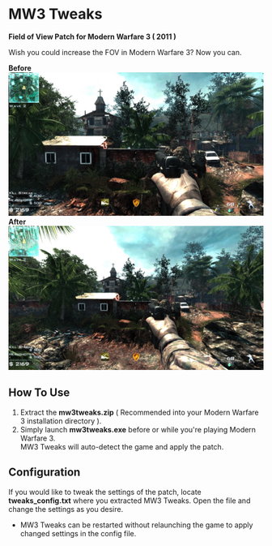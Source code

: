 # MW3 Tweaks

**Field of View Patch for Modern Warfare 3 ( 2011 )**

Wish you could increase the FOV in Modern Warfare 3? Now you can.

**Before** ![Before applying the patch](/screenshots/before.jpg) **After**
![After applying the patch](/screenshots/after.jpg)

## How To Use

1) Extract the **mw3tweaks.zip** ( Recommended into your Modern Warfare 3 installation directory ).
2) Simply launch **mw3tweaks.exe** before or while you're playing Modern Warfare 3. <br/>
MW3 Tweaks will auto-detect the game and apply the patch.


## Configuration
If you would like to tweak the settings of the patch, locate **tweaks_config.txt** where you extracted MW3 Tweaks.
Open the file and change the settings as you desire.
- MW3 Tweaks can be restarted without relaunching the game to apply changed settings in the config file.

